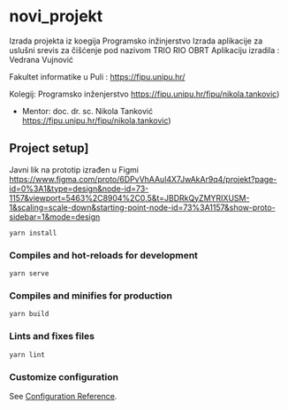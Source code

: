 # novi_projekt
Izrada projekta iz koegija Programsko inžinjerstvo
Izrada aplikacije za uslušni srevis za čišćenje pod nazivom TRIO RIO OBRT
Aplikaciju izradila : Vedrana Vujnović

Fakultet informatike u Puli : https://fipu.unipu.hr/

Kolegij: Programsko inženjerstvo https://fipu.unipu.hr/fipu/nikola.tankovic)

- Mentor: doc. dr. sc. Nikola Tanković https://fipu.unipu.hr/fipu/nikola.tankovic)
## Project setup]

Javni lik na prototip izrađen u Figmi 
https://www.figma.com/proto/6DPvVhAAul4X7JwAkAr9q4/projekt?page-id=0%3A1&type=design&node-id=73-1157&viewport=5463%2C8904%2C0.5&t=JBDRkQyZMYRIXUSM-1&scaling=scale-down&starting-point-node-id=73%3A1157&show-proto-sidebar=1&mode=design
```
yarn install
```

### Compiles and hot-reloads for development
```
yarn serve
```

### Compiles and minifies for production
```
yarn build
```

### Lints and fixes files
```
yarn lint
```

### Customize configuration
See [Configuration Reference](https://cli.vuejs.org/config/).

